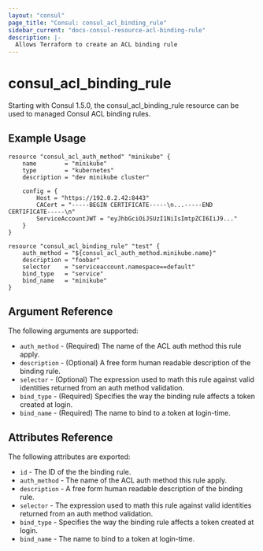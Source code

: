 ```yaml
---
layout: "consul"
page_title: "Consul: consul_acl_binding_rule"
sidebar_current: "docs-consul-resource-acl-binding-rule"
description: |-
  Allows Terraform to create an ACL binding rule
---
```


# consul_acl_binding_rule

Starting with Consul 1.5.0, the consul_acl_binding_rule resource can be used to
managed Consul ACL binding rules.


## Example Usage

```hcl
resource "consul_acl_auth_method" "minikube" {
	name        = "minikube"
    type        = "kubernetes"
    description = "dev minikube cluster"

	config = {
        Host = "https://192.0.2.42:8443"
		CACert = "-----BEGIN CERTIFICATE-----\n...-----END CERTIFICATE-----\n"
        ServiceAccountJWT = "eyJhbGciOiJSUzI1NiIsImtpZCI6IiJ9..."
    }
}

resource "consul_acl_binding_rule" "test" {
	auth_method = "${consul_acl_auth_method.minikube.name}"
	description = "foobar"
	selector    = "serviceaccount.namespace==default"
	bind_type   = "service"
	bind_name   = "minikube"
}
```

## Argument Reference

The following arguments are supported:

* `auth_method` - (Required) The name of the ACL auth method this rule apply.
* `description` - (Optional) A free form human readable description of the
binding rule.
* `selector` - (Optional) The expression used to math this rule against valid
identities returned from an auth method validation.
* `bind_type` - (Required) Specifies the way the binding rule affects a token
created at login.
* `bind_name` - (Required) The name to bind to a token at login-time.


## Attributes Reference

The following attributes are exported:

* `id` - The ID of the the binding rule.
* `auth_method` - The name of the ACL auth method this rule apply.
* `description` - A free form human readable description of the
binding rule.
* `selector` - The expression used to math this rule against valid
identities returned from an auth method validation.
* `bind_type` - Specifies the way the binding rule affects a token
created at login.
* `bind_name` - The name to bind to a token at login-time.
